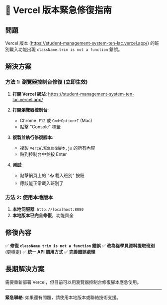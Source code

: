 # 🚨 Vercel 版本緊急修復指南

## 問題
Vercel 版本 (https://student-management-system-ten-lac.vercel.app/) 的班別載入功能出現 `className.trim is not a function` 錯誤。

## 解決方案

### 方法 1: 瀏覽器控制台修復 (立即生效)

1. **打開 Vercel 網站**: https://student-management-system-ten-lac.vercel.app/

2. **打開瀏覽器控制台**:
   - Chrome: `F12` 或 `Cmd+Option+I` (Mac)
   - 點擊 "Console" 標籤

3. **複製並執行修復腳本**:
   - 複製 `Vercel緊急修復腳本.js` 的所有內容
   - 貼到控制台中並按 Enter

4. **測試**:
   - 點擊網頁上的 "📥 載入班別" 按鈕
   - 應該能正常載入班別了

### 方法 2: 使用本地版本

1. **本地伺服器**: `http://localhost:8080`
2. **本地版本已完全修復**，功能齊全

## 修復內容

✅ **修復 `className.trim is not a function` 錯誤**
✅ **改為從學員資料提取班別** (更穩定)
✅ **統一 API 調用方式**
✅ **完善錯誤處理**

## 長期解決方案

需要重新部署 Vercel，但目前可以用瀏覽器控制台修復腳本應急使用。

---

**緊急聯絡**: 如果還有問題，請使用本地版本或聯絡技術支援。 